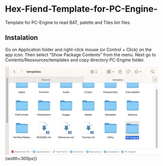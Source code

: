 # Hex-Fiend-Template-for-PC-Engine-
 Template for PC-Engine to read BAT, palette and Tiles bin files

## Instalation

Go on Application folder and right-click mouse (or Control + Click) on the app icon. Then select “Show Package Contents” from the menu. 
Next go to Contents/Ressources/templates and copy directory PC-Engine folder. 

![template folder](https://github.com/beddy70/Hex-Fiend-Template-for-PC-Engine-/blob/main/images/tempalte_folder.png) {width=300px})

